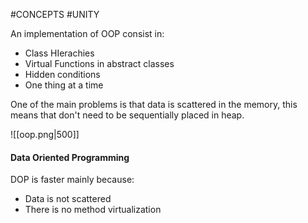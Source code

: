 #CONCEPTS #UNITY

An implementation of OOP consist in: 

* Class HIerachies
* Virtual Functions in abstract classes
* Hidden conditions
* One thing at a time

One of the main problems is that data is scattered in the memory, this means that don't need to be sequentially placed in heap. 

![[oop.png|500]]


#### Data Oriented Programming

DOP is faster mainly because: 
* Data is not scattered
* There is no method virtualization

